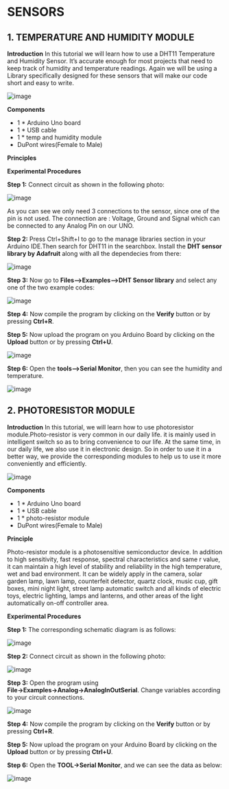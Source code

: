 # SENSORS
## 1. TEMPERATURE AND HUMIDITY MODULE
**Introduction**
In this tutorial we will learn how to use a DHT11 Temperature and Humidity Sensor.
It’s accurate enough for most projects that need to keep track of humidity and
temperature readings.
Again we will be using a Library specifically designed for these sensors that will make our
code short and easy to write.

![image](/tandh.jpg)

**Components**
- 1 * Arduino Uno board
- 1 * USB cable
- 1 * temp and humidity module
- DuPont wires(Female to Male)

**Principles**

**Experimental Procedures**

**Step 1:**  Connect circuit as shown in the following photo:

![image](/tandh2.jpg)

As you can see we only need 3 connections to the sensor, since one of the pin is not used.
The connection are : Voltage, Ground and Signal which can be connected to any Analog
Pin on our UNO.

**Step 2:**  Press Ctrl+Shift+I to go to the manage libraries section in your Arduino IDE.Then search for DHT11 in the searchbox.
Install the **DHT sensor library by Adafruit** along with all the dependecies from there:

![image](/dhtlib.jpg)

**Step 3:**   Now go to **Files-->Examples-->DHT Sensor library** and select any one of the two example codes:

![image](/dhtex.PNG)

**Step 4:**  Now compile the program by clicking on the **Verify** button or by pressing **Ctrl+R**.

**Step 5:**  Now upload the program on you Arduino Board by clicking on the **Upload** button or by pressing **Ctrl+U**.

![image](/dhtsave.jpg)

**Step 6:**  Open the **tools-->Serial Monitor**, then you can see the humidity and temperature.

![image](/dhtser.jpg)

## 2. PHOTORESISTOR MODULE
**Introduction**
In this tutorial, we will learn how to use photoresistor module.Photo-resistor is very common in our daily life. it is mainly used in intelligent switch so as to bring convenience to our life. At the same time, in our daily life, we also use it in electronic 
design. So in order to use it in a better way, we provide the corresponding modules to help us to use it more conveniently and efficiently.

![image](/photosensor.png)

**Components**

- 1 * Arduino Uno board
- 1 * USB cable
- 1 * photo-resistor module
- DuPont wires(Female to Male)

**Principle**

Photo-resistor module is a photosensitive semiconductor device. In addition to high sensitivity, fast response, spectral characteristics and same r value, it can maintain a high level of stability and reliability in the high temperature, wet and bad environment. It can be  widely apply in the camera, solar garden lamp, lawn lamp, counterfeit detector, quartz clock, music cup, gift boxes, mini night light, street lamp automatic switch and all kinds of electric toys, electric lighting, lamps and lanterns, and other areas of the light automatically on-off controller area.

**Experimental Procedures**

**Step 1:** The corresponding schematic diagram is as follows:

![image](phconn.png)

**Step 2:** Connect circuit as shown in the following photo:

![image](phcircuit.png)

**Step 3:** Open the program using **File→Examples→Analog→AnalogInOutSerial**. Change variables according to your circuit connections.

![image](phprogram.png)

**Step 4:**  Now compile the program by clicking on the **Verify** button or by pressing **Ctrl+R**.

**Step 5:** Now upload the program on your Arduino Board by clicking on the **Upload** button or by pressing **Ctrl+U**.

**Step 6:** Open the **TOOL→Serial Monitor**, and we can see the data as below:

![image](phreading.png)
